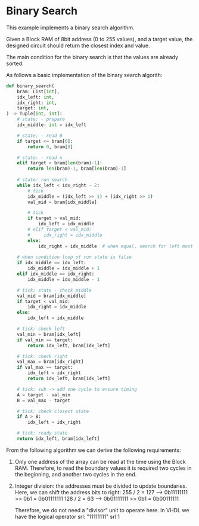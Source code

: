 # Binary Search

This example implements a binary search algorithm.

Given a Block RAM of 8bit address (0 to 255 values),
and a target value, the designed circuit should return
the closest index and value.

The main condition for the binary search is that the values
are already sorted.

As follows a basic implementation of the binary search algorith:

```python
def binary_search(
    bram: List[int],
    idx_left: int,
    idx_right: int,
    target: int,
) -> Tuple[int, int]:
    # state: - prepare
    idx_middle: int = idx_left

    # state: - read 0 
    if target <= bram[0]:
        return 0, bram[0]

    # state: - read n
    elif target > bram[len(bram)-1]:
        return len(bram)-1, bram[len(bram)-1]
    
    # state: run search
    while idx_left < idx_right - 2:
        # tick
        idx_middle = (idx_left >> 1) + (idx_right >> 1)
        val_mid = bram[idx_middle]

        # tick
        if target > val_mid:
            idx_left = idx_middle
        # elif target < val_mid:
        #     idx_right = idx_middle
        else:
            idx_right = idx_middle  # when equal, search for left most
    
    # when condition loop of run state is false
    if idx_middle == idx_left:
        idx_middle = idx_middle + 1
    elif idx_middle == idx_right:
        idx_middle = idx_middle - 1

    # tick: state - check middle
    val_mid = bram[idx_middle]
    if target < val_mid:
        idx_right = idx_middle
    else:
        idx_left = idx_middle

    # tick: check left
    val_min = bram[idx_left]
    if val_min == target:
        return idx_left, bram[idx_left]

    # tick: check right
    val_max = bram[idx_right]
    if val_max == target:
        idx_left = idx_right
        return idx_left, bram[idx_left]

    # tick: sub -> add one cycle to ensure timing
    A = target - val_min
    B = val_max - target

    # tick: check closest state
    if A > B:
        idx_left = idx_right

    # tick: ready state
    return idx_left, bram[idx_left]
```

From the following algorithm we can derive the following requirements:

1. Only one address of the array can be read at the time using the Block RAM.
   Therefore, to read the boundary values it is required two cycles in the
   beginning, and another two cycles in the end.

2. Integer division: the addresses must be divided to update boundaries.
   Here, we can shift the address bits to right:
   255 / 2 = 127   -->   0b11111111 >> 0b1 = 0b01111111
   128 / 2 = 63    -->   0b01111111 >> 0b1 = 0b00111111
   
   Therefore, we do not need a "divisor" unit to operate here.
   In VHDL we have the logical operator srl:
   "11111111" srl 1


